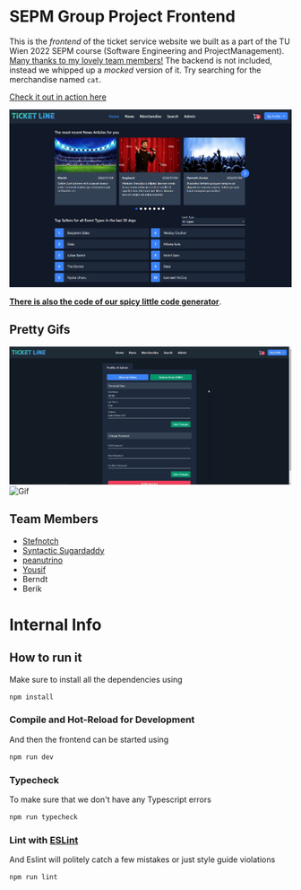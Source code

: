# SEPM Group Project Frontend

This is the *frontend* of the ticket service website we built as a part of the TU Wien 2022 SEPM course (Software Engineering and ProjectManagement). [Many thanks to my lovely team members!](https://github.com/stefnotch/sepm-project#team-members)
The backend is not included, instead we whipped up a *mocked* version of it. Try searching for the merchandise named `cat`. 

[Check it out in action here](https://stefnotch.github.io/sepm-project/#/)

![Screenshot](./screenshot.png)

[**There is also the code of our spicy little code generator**](https://github.com/stefnotch/sepm-project/tree/main/backend/codegenerator#code-generator).


## Pretty Gifs


![Gif](./2022-07-08_00-19-35.gif)
![Gif](./2022-07-08_00-27-31.gif)

## Team Members

- [Stefnotch](https://github.com/stefnotch)
- [Syntactic Sugardaddy](https://github.com/Syntactic-Sugardaddy)
- [peanutrino](https://github.com/peanutrino)
- [Yousif](https://github.com/YouSafe)
- Berndt
- Berik

# Internal Info

## How to run it

Make sure to install all the dependencies using
```sh
npm install
```

### Compile and Hot-Reload for Development

And then the frontend can be started using
```sh
npm run dev
```

### Typecheck 

To make sure that we don't have any Typescript errors
```sh
npm run typecheck
```

### Lint with [ESLint](https://eslint.org/)

And Eslint will politely catch a few mistakes or just style guide violations
```sh
npm run lint
```

